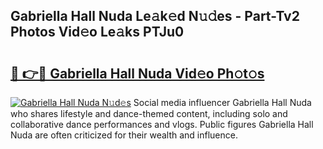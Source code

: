 ## Gabriella Hall Nuda Le𝚊k𝚎d N𝚞𝚍es - Part-Tv2 Photos Vid𝚎o Le𝚊ks PTJu0

# <h2><a href="http://fbc5jj.evod.top/?m=Gabriella+Hall+Nuda">🔗 👉🔴 Gabriella Hall Nuda Vid𝚎o Ph𝚘t𝚘s</a></h2>

[![Gabriella Hall Nuda N𝚞d𝚎s](https://i.imgur.com/8V9OHl7.gif)](http://fbc5jj.evod.top/?m=Gabriella+Hall+Nuda)
Social media influencer Gabriella Hall Nuda who shares lifestyle and dance-themed content, including solo and collaborative dance performances and vlogs. Public figures Gabriella Hall Nuda are often criticized for their wealth and influence. 

